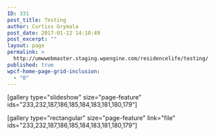 ```yaml
---
ID: 331
post_title: Testing
author: Curtiss Grymala
post_date: 2017-01-12 14:10:49
post_excerpt: ""
layout: page
permalink: >
  http://umwwebmaster.staging.wpengine.com/residencelife/testing/
published: true
wpcf-home-page-grid-inclusion:
  - "0"
---
```

[gallery type="slideshow" size="page-feature" ids="233,232,187,186,185,184,183,181,180,179"]

[gallery type="rectangular" size="page-feature" link="file" ids="233,232,187,186,185,184,183,181,180,179"]
